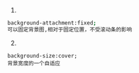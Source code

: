 1.
```bash
background-attachment:fixed;
可以固定背景图,相对于固定位置，不受滚动条的影响
```
2.
```
background-size:cover;
背景宽度的一个自适应
```

